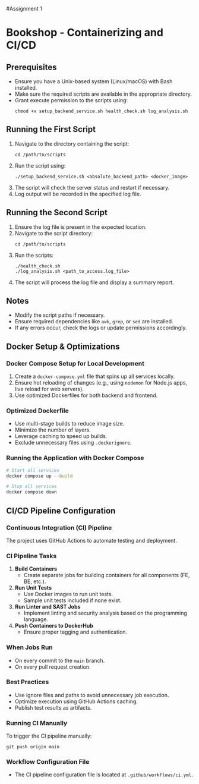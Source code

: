 #Assignment 1
# Bookshop - Containerizing and CI/CD

## Prerequisites
- Ensure you have a Unix-based system (Linux/macOS) with Bash installed.
- Make sure the required scripts are available in the appropriate directory.
- Grant execute permission to the scripts using:
  ```
  chmod +x setup_backend_service.sh health_check.sh log_analysis.sh
  ```

## Running the First Script
1. Navigate to the directory containing the script:
   ```
   cd /path/to/scripts
   ```
2. Run the script using:
   ```
   ./setup_backend_service.sh <absolute_backend_path> <docker_image>
   ```
3. The script will check the server status and restart if necessary.
4. Log output will be recorded in the specified log file.

## Running the Second Script
1. Ensure the log file is present in the expected location.
2. Navigate to the script directory:
   ```
   cd /path/to/scripts
   ```
3. Run the scripts:
   ```
   ./health_check.sh
   ./log_analysis.sh <path_to_access.log_file>
   ```
4. The script will process the log file and display a summary report.

## Notes
- Modify the script paths if necessary.
- Ensure required dependencies like `awk`, `grep`, or `sed` are installed.
- If any errors occur, check the logs or update permissions accordingly.

## Docker Setup & Optimizations
### Docker Compose Setup for Local Development
1. Create a `docker-compose.yml` file that spins up all services locally.
2. Ensure hot reloading of changes (e.g., using `nodemon` for Node.js apps, live reload for web servers).
3. Use optimized Dockerfiles for both backend and frontend.

### Optimized Dockerfile
- Use multi-stage builds to reduce image size.
- Minimize the number of layers.
- Leverage caching to speed up builds.
- Exclude unnecessary files using `.dockerignore`.

### Running the Application with Docker Compose
```bash
# Start all services
docker compose up --build

# Stop all services
docker compose down
```

## CI/CD Pipeline Configuration
### Continuous Integration (CI) Pipeline
The project uses GitHub Actions to automate testing and deployment.

### CI Pipeline Tasks
1. **Build Containers**
   - Create separate jobs for building containers for all components (FE, BE, etc.).
2. **Run Unit Tests**
   - Use Docker images to run unit tests.
   - Sample unit tests included if none exist.
3. **Run Linter and SAST Jobs**
   - Implement linting and security analysis based on the programming language.
4. **Push Containers to DockerHub**
   - Ensure proper tagging and authentication.

### When Jobs Run
- On every commit to the `main` branch.
- On every pull request creation.

### Best Practices
- Use ignore files and paths to avoid unnecessary job execution.
- Optimize execution using GitHub Actions caching.
- Publish test results as artifacts.

### Running CI Manually
To trigger the CI pipeline manually:
```
git push origin main
```

### Workflow Configuration File
- The CI pipeline configuration file is located at `.github/workflows/ci.yml`.


